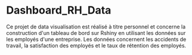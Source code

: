 # Dashboard_RH_Data
Ce projet de data visualisation est réalisé à titre personnel et concerne la construction d'un tableau de bord sur Rshiny en utilisant les données sur les employés d'une entreprise. Les données concernent les accidents de travail, la satisfaction des employés et le taux de rétention des employés. 
